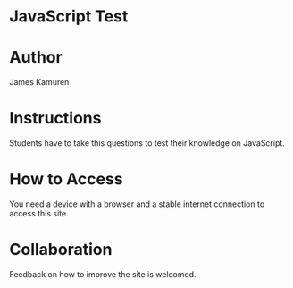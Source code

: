 # JavaScript Test

# Author
James Kamuren

# Instructions
Students have to take this questions to test their knowledge on JavaScript.

# How to Access
You need a device with a browser and a stable internet connection to access this site.

# Collaboration
Feedback on how to improve the site is welcomed.
